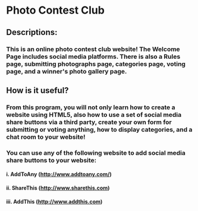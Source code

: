 # Photo Contest Club
## Descriptions:
### This is an online photo contest club website! The Welcome Page includes social media platforms. There is also a Rules page, submitting photographs page, categories page, voting page, and a winner's photo gallery page. 
## How is it useful?
### From this program, you will not only learn how to create a website using HTML5, also how to use a set of social media share buttons via a third party, create your own form for submitting or voting anything, how to display categories, and a chat room to your website! 
### You can use any of the following website to add social media share buttons to your website:
#### i. AddToAny (http://www.addtoany.com/)
#### ii. ShareThis (http://www.sharethis.com)
#### iii. AddThis (http://www.addthis.com)
